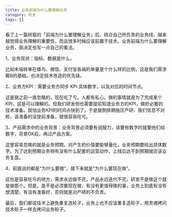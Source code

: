 ```yaml
---
title: 业务前端为什么要理解业务
category: 吹水
tags: []
---
```


看了上一篇转载的「前端为什么要理解业务」后，结合自己所负责的业务线，越来越觉得业务理解的重要性，而且很多时候应该前置于技术。业务前端为什么要理解业务，我决定也写一点自己的看法。

<!-- more -->

1、业务现状：指标、数据是什么。

比如末端转单在蜂鸟、微信、支付宝各端的单量是个什么样的比例，这是我们需求撕B的基础，也决定技术改造的优先级。



2、业务方KPI：需要业务方同步 KPI 具体数字，以及对应的时间节点。

这是我之前一直忽略的，现在吃了亏。人都有私心，做的事情就是为了完成某个KPI，这是可以理解的。但我们研发侧也需要提前知道业务方的KPI，做好必要的技术准备。就怕业务KPI的时间点快到了，于是就倒排期施压产研，我们信息不对称，该准备的没提前准备，就很容易吃亏。



3、产品需求中的业务背景：业务背景必须要有说服力，该要有数字的就要他们给数字，背景OK后，再过产品方案。

这里容易忽略的就是业务预期，对产生的价值要能够量化，业务预期要给出具体数字。为了达到预期业务侧有没有什么配套的运营动作，上线后达不到预期就应该业务复盘。



4、前面说的都是“为什么要做”，接下来就是“为什么要现在做”。

这也是容易吃亏的地方，需求永远做不完，产品永远迭代不完，研发不是做这个就是做那个。但是，是不是必须要现在做，有没有更值得做的事，业务上到底有没有想清楚，有没有准备好，否则就是对产研的不负责。



最后，我们都说技术上避免重复造轮子，业务上也不应该重复造轮子，用灵魂拷问技术轮子一样去拷问业务轮子。

